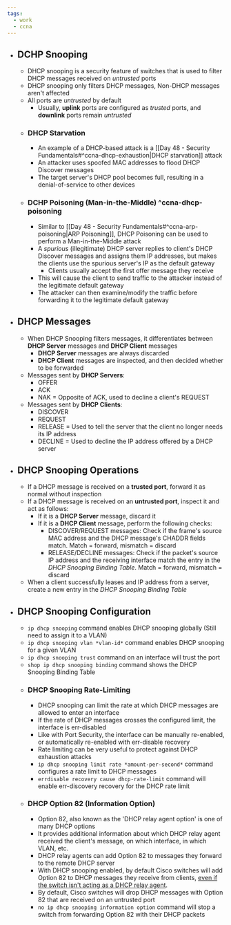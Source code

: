 ```yaml
---
tags:
  - work
  - ccna
---
```

- ## DCHP Snooping
	- DHCP snooping is a security feature of switches that is used to filter DHCP messages received on *untrusted* ports
	- DHCP snooping only filters DHCP messages, Non-DHCP messages aren't affected
	- All ports are *untrusted* by default
		- Usually, **uplink** ports are configured as *trusted* ports, and **downlink** ports remain *untrusted*
	- ### DHCP Starvation
		- An example of a DHCP-based attack is a [[Day 48 - Security Fundamentals#^ccna-dhcp-exhaustion|DHCP starvation]] attack
		- An attacker uses spoofed MAC addresses to flood DHCP Discover messages
		- The target server's DHCP pool becomes full, resulting in a denial-of-service to other devices
	- ### DCHP Poisoning (Man-in-the-Middle) ^ccna-dhcp-poisoning
		- Similar to [[Day 48 - Security Fundamentals#^ccna-arp-poisoning|ARP Poisoning]], DHCP Poisoning can be used to perform a Man-in-the-Middle attack
		- A *spurious* (illegitimate) DHCP server replies to client's DHCP Discover messages and assigns them IP addresses, but makes the clients use the spurious server's IP as the default gateway
			- Clients usually accept the first offer message they receive
		- This will cause the client to send traffic to the attacker instead of the legitimate default gateway
		- The attacker can then examine/modify the traffic before forwarding it to the legitimate default gateway
- ## DHCP Messages
	- When DHCP Snooping filters messages, it differentiates between **DHCP Server** messages and **DHCP Client** messages
		- **DHCP Server** messages are always discarded
		- **DHCP Client** messages are inspected, and then decided whether to be forwarded
	- Messages sent by **DHCP Servers**:
		- OFFER
		- ACK
		- NAK = Opposite of ACK, used to decline a client's REQUEST
	- Messages sent by **DHCP Clients**:
		- DISCOVER
		- REQUEST
		- RELEASE = Used to tell the server that the client no longer needs its IP address
		- DECLINE = Used to decline the IP address offered by a DHCP server
- ## DHCP Snooping Operations
	- If a DHCP message is received on a **trusted port**, forward it as normal without inspection
	- If a DHCP message is received on an **untrusted port**, inspect it and act as follows:
		- If it is a **DHCP Server** message, discard it
		- If it is a **DHCP Client** message, perform the following checks:
			- DISCOVER/REQUEST messages: Check if the frame's source MAC address and the DHCP message's CHADDR fields match. Match = forward, mismatch = discard
			- RELEASE/DECLINE messages: Check if the packet's source IP address and the receiving interface match the entry in the *DHCP Snooping Binding Table*. Match = forward, mismatch = discard
	- When a client successfully leases and IP address from a server, create a new entry in the *DHCP Snooping Binding Table*
- ## DHCP Snooping Configuration
	- `ip dhcp snooping` command enables DHCP snooping globally (Still need to assign it to a VLAN)
	- `ip dhcp snooping vlan *vlan-id*` command enables DHCP snooping for a given VLAN
	- `ip dhcp snooping trust` command on an interface will trust the port
	- `shop ip dhcp snooping binding` command shows the DHCP Snooping Binding Table
	- ### DHCP Snooping Rate-Limiting
		- DHCP snooping can limit the rate at which DHCP messages are allowed to enter an interface
		- If the rate of DHCP messages crosses the configured limit, the interface is err-disabled
		- Like with Port Security, the interface can be manually re-enabled, or automatically re-enabled with err-disable recovery
		- Rate limiting can be very useful to protect against DHCP exhaustion attacks
		- `ip dhcp snooping limit rate *amount-per-second*` command configures a rate limit to DHCP messages
		- `errdisable recovery cause dhcp-rate-limit` command will enable err-discovery recovery for the DHCP rate limit
	- ### DHCP Option 82 (Information Option)
		- Option 82, also known as the 'DHCP relay agent option' is one of many DHCP options
		- It provides additional information about which DHCP relay agent received the client's message, on which interface, in which VLAN, etc.
		- DHCP relay agents can add Option 82 to messages they forward to the remote DHCP server
		- With DHCP snooping enabled, by default Cisco switches will add Option 82 to DHCP messages they receive from clients, <u>even if the switch isn't acting as a DHCP relay agent</u>.
		- By default, Cisco switches will drop DHCP messages with Option 82 that are received on an untrusted port
		- `no ip dhcp snooping information option` command will stop a switch from forwarding Option 82 with their DHCP packets